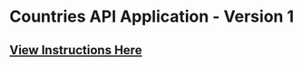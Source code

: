 # Countries API Application - Version 1

## [View Instructions Here](https://github.com/AnnieCannons/countries-app-instructions/tree/main/version-1)
